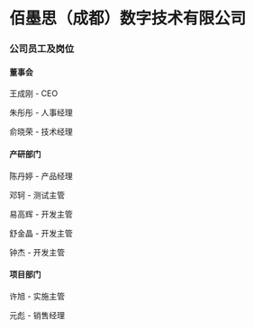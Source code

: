 # 佰墨思（成都）数字技术有限公司

### 公司员工及岗位



#### 董事会

王成刚 - CEO

朱彤彤 - 人事经理

俞晓荣 - 技术经理



#### 产研部门

陈丹婷 - 产品经理

邓轲 - 测试主管

易高辉 - 开发主管

舒金晶 - 开发主管

钟杰 - 开发主管



#### 项目部门

许旭 - 实施主管

元彪 - 销售经理





